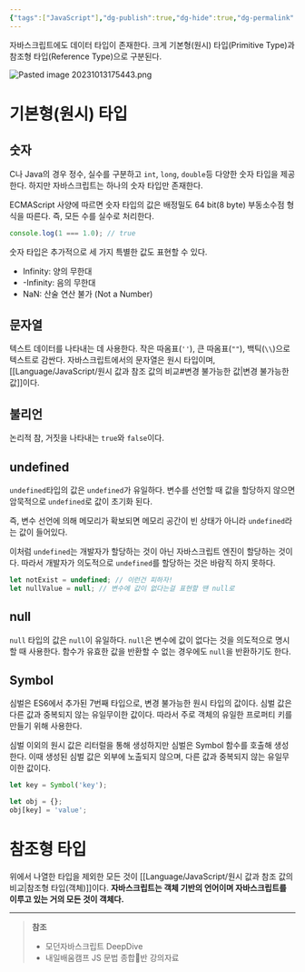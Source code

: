 ```yaml
---
{"tags":["JavaScript"],"dg-publish":true,"dg-hide":true,"dg-permalink":"/language/java-script/data-type","permalink":"/language/java-script/data-type/","hide":true,"dgPassFrontmatter":true,"noteIcon":""}
---
```


자바스크립트에도 데이터 타입이 존재한다. 크게 기본형(원시) 타입(Primitive Type)과 참조형 타입(Reference Type)으로 구분된다.

![Pasted image 20231013175443.png](/img/user/Language/JavaScript/Pasted%20image%2020231013175443.png)

# 기본형(원시) 타입
## 숫자
C나 Java의 경우 정수, 실수를 구분하고 `int`, `long`, `double`등 다양한 숫자 타입을 제공한다. 하지만 자바스크립트는 하나의 숫자 타입만 존재한다.

ECMAScript 사양에 따르면 숫자 타입의 값은 배정밀도 64 bit(8 byte) 부동소수점 형식을 따른다. 즉, 모든 수를 실수로 처리한다.
```js
console.log(1 === 1.0); // true
```

숫자 타입은 추가적으로 세 가지 특별한 값도 표현할 수 있다.
- Infinity: 양의 무한대
- -Infinity: 음의 무한대
- NaN: 산술 연산 불가 (Not a Number)
## 문자열
텍스트 데이터를 나타내는 데 사용한다. 작은 따옴표(`''`), 큰 따옴표(`""`), 백틱(`\\`)으로 텍스트로 감싼다.
자바스크립트에서의 문자열은 원시 타입이며, [[Language/JavaScript/원시 값과 참조 값의 비교#변경 불가능한 값\|변경 불가능한 값]]이다.

## 불리언
논리적 참, 거짓을 나타내는 `true`와 `false`이다.

## undefined
`undefined`타입의 값은 `undefined`가 유일하다. 변수를 선언할 때 값을 할당하지 않으면 암묵적으로 `undefined`로 값이 초기화 된다.

즉, 변수 선언에 의해 메모리가 확보되면 메모리 공간이 빈 상태가 아니라 `undefined`라는 값이 들어있다.

이처럼 `undefined`는 개발자가 할당하는 것이 아닌 자바스크립트 엔진이 할당하는 것이다. 따라서 개발자가 의도적으로 `undefined`를 할당하는 것은 바람직 하지 못하다.

```js
let notExist = undefined; // 이런건 피하자!
let nullValue = null; // 변수에 값이 없다는걸 표현할 땐 null로
```

## null
`null` 타입의 값은 `null`이 유일하다. `null`은 변수에 값이 없다는 것을 의도적으로 명시할 때 사용한다. 함수가 유효한 값을 반환할 수 없는 경우에도 `null`을 반환하기도 한다.

## Symbol
심벌은 ES6에서 추가된 7번째 타입으로, 변경 불가능한 원시 타입의 값이다. 심벌 값은 다른 값과 중복되지 않는 유일무이한 값이다. 따라서 주로 객체의 유일한 프로퍼티 키를 만들기 위해 사용한다.

심벌 이외의 원시 값은 리터럴을 통해 생성하지만 심벌은 Symbol 함수를 호출해 생성한다. 이때 생성된 심벌 값은 외부에 노출되지 않으며, 다른 값과 중복되지 않는 유일무이한 값이다.

```js
let key = Symbol('key');

let obj = {};
obj[key] = 'value';
```

# 참조형 타입
위에서 나열한 타입을 제외한 모든 것이 [[Language/JavaScript/원시 값과 참조 값의 비교\|참조형 타입(객체)]]이다. 
**자바스크립트는 객체 기반의 언어이며 자바스크립트를 이루고 있는 거의 모든 것이 객체다.**



---
> **참조**
> - 모던자바스크립트 DeepDive
> - 내일배움캠프 JS 문법 종합반 강의자료